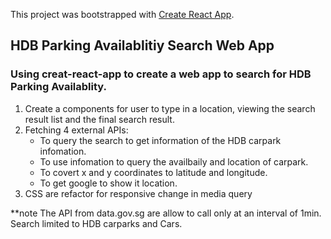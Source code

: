 This project was bootstrapped with [Create React App](https://github.com/facebook/create-react-app).

## HDB Parking Availablitiy Search Web App
### Using creat-react-app to create a web app to search for HDB Parking Availablity.

<ol>
	<li>Create a components for user to type in a location, viewing the search result list and the final search result.</li>
	<li>Fetching 4 external APIs:
		<ul>
			<li>To query the search to get information of the HDB carpark infomation.</li>
			<li>To use infomation to query the availbaily and location of carpark.</li>
			<li>To covert x and y coordinates to latitude and longitude.</li>
			<li>To get google to show it location.</li>
		</ul>
	</li>
<li>CSS are refactor for responsive change in media query</li>
</ol>

**note The API from data.gov.sg are allow to call only at an interval of 1min. Search limited to HDB carparks and Cars.